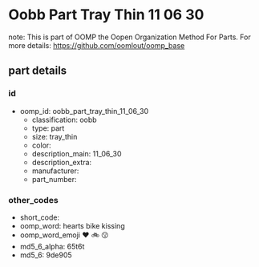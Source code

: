 # Oobb Part Tray Thin 11 06 30  

note: This is part of OOMP the Oopen Organization Method For Parts. For more details: https://github.com/oomlout/oomp_base

##  part details





### id
* oomp_id: oobb_part_tray_thin_11_06_30
  * classification: oobb
  * type: part
  * size: tray_thin
  * color: 
  * description_main: 11_06_30
  * description_extra: 
  * manufacturer: 
  * part_number: 

### other_codes
* short_code: 
* oomp_word: hearts bike kissing
* oomp_word_emoji :hearts: :bike: :kissing:
* md5_6_alpha: 65t6t
* md5_6: 9de905